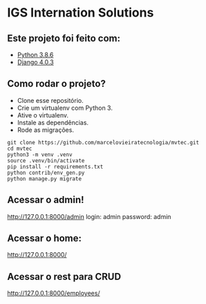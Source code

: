 # IGS Internation Solutions

## Este projeto foi feito com:

* [Python 3.8.6](https://www.python.org/)
* [Django 4.0.3](https://www.djangoproject.com/)

## Como rodar o projeto?

* Clone esse repositório.
* Crie um virtualenv com Python 3.
* Ative o virtualenv.
* Instale as dependências.
* Rode as migrações.

```
git clone https://github.com/marcelovieiratecnologia/mvtec.git
cd mvtec
python3 -m venv .venv
source .venv/bin/activate
pip install -r requirements.txt
python contrib/env_gen.py
python manage.py migrate
```
## Acessar o admin!
http://127.0.0.1:8000/admin
login: admin
password: admin

## Acessar o home:
http://127.0.0.1:8000/

## Acessar o rest para CRUD
http://127.0.0.1:8000/employees/
